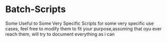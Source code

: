 # Batch-Scripts
Some Useful to Some Very Specific Scripts for some very specific use cases, feel free to modify them to fit your purpose,assuming that oyu ever reach them, will try to document everything as i can
